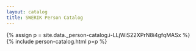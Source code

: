```yaml
---
layout: catalog
title: SWERIK Person Catalog
---
```

{% assign p = site.data._person-catalog.i-LLjWiS22XPrN8i4gfqMASx %}
{% include person-catalog.html p=p %}

